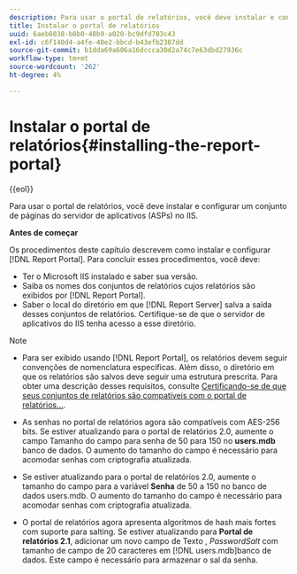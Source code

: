 ```yaml
---
description: Para usar o portal de relatórios, você deve instalar e configurar um conjunto de páginas do servidor de aplicativos (ASPs) no IIS.
title: Instalar o portal de relatórios
uuid: 6aeb6038-b0b0-48b9-a020-bc9dfd703c43
exl-id: c6f140d4-a4fe-48e2-bbcd-b43efb2387dd
source-git-commit: b1dda69a606a16dccca30d2a74c7e63dbd27936c
workflow-type: tm+mt
source-wordcount: '262'
ht-degree: 4%

---
```


# Instalar o portal de relatórios{#installing-the-report-portal}

{{eol}}

Para usar o portal de relatórios, você deve instalar e configurar um conjunto de páginas do servidor de aplicativos (ASPs) no IIS.

**Antes de começar**

Os procedimentos deste capítulo descrevem como instalar e configurar [!DNL Report Portal]. Para concluir esses procedimentos, você deve:

* Ter o Microsoft IIS instalado e saber sua versão.
* Saiba os nomes dos conjuntos de relatórios cujos relatórios são exibidos por [!DNL Report Portal].
* Saber o local do diretório em que [!DNL Report Server] salva a saída desses conjuntos de relatórios. Certifique-se de que o servidor de aplicativos do IIS tenha acesso a esse diretório.

>[!NOTE]
>
>* Para ser exibido usando [!DNL Report Portal], os relatórios devem seguir convenções de nomenclatura específicas. Além disso, o diretório em que os relatórios são salvos deve seguir uma estrutura prescrita. Para obter uma descrição desses requisitos, consulte [Certificando-se de que seus conjuntos de relatórios são compatíveis com o portal de relatórios...](../../../home/c-rpt-oview/c-install-rpt-port/c-rpt-port-user-inter.md#section-2b141e5d198a4bbea455699126c24706).
>
>* As senhas no portal de relatórios agora são compatíveis com AES-256 bits. Se estiver atualizando para o portal de relatórios 2.0, aumente o campo Tamanho do campo para senha de 50 para 150 no **users.mdb** banco de dados. O aumento do tamanho do campo é necessário para acomodar senhas com criptografia atualizada.
>* Se estiver atualizando para o portal de relatórios 2.0, aumente o tamanho do campo para a variável **Senha** de 50 a 150 no banco de dados users.mdb. O aumento do tamanho do campo é necessário para acomodar senhas com criptografia atualizada.
>* O portal de relatórios agora apresenta algoritmos de hash mais fortes com suporte para salting. Se estiver atualizando para **Portal de relatórios 2.1**, adicionar um novo campo de Texto , *PasswordSalt* com tamanho de campo de 20 caracteres em [!DNL users.mdb]banco de dados. Este campo é necessário para armazenar o sal da senha.
>

